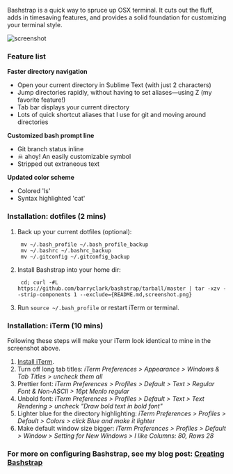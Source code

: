 Bashstrap is a quick way to spruce up OSX terminal. It cuts out the fluff, adds in timesaving features, and provides a solid foundation for customizing your terminal style.

<img src="https://raw.github.com/barryclark/bashstrap/master/screenshot.png" alt="screenshot" />

### Feature list

**Faster directory navigation**

- Open your current directory in Sublime Text (with just 2 characters)
- Jump directories rapidly, without having to set aliases—using Z (my favorite feature!)
- Tab bar displays your current directory
- Lots of quick shortcut aliases that I use for git and moving around directories

**Customized bash prompt line**

- Git branch status inline
- ☠ ahoy! An easily customizable symbol
- Stripped out extraneous text

**Updated color scheme**

- Colored 'ls'
- Syntax highlighted 'cat'

### Installation: dotfiles (2 mins)

1. Back up your current dotfiles (optional):

		mv ~/.bash_profile ~/.bash_profile_backup
		mv ~/.bashrc ~/.bashrc_backup
		mv ~/.gitconfig ~/.gitconfig_backup

2. Install Bashstrap into your home dir:

		cd; curl -#L https://github.com/barryclark/bashstrap/tarball/master | tar -xzv --strip-components 1 --exclude={README.md,screenshot.png}
		
3. Run `source ~/.bash_profile` or restart iTerm or terminal.

### Installation: iTerm (10 mins)

Following these steps will make your iTerm look identical to mine in the screenshot above.

1. [Install iTerm](http://www.iterm2.com/#/section/downloads).
2. Turn off long tab titles: *iTerm Preferences > Appearance > Windows & Tab Titles > uncheck them all*
3. Prettier font: *iTerm Preferences > Profiles > Default > Text > Regular Font & Non-ASCII > 16pt Menlo regular*
4. Unbold font: *iTerm Preferences > Profiles > Default > Text > Text Rendering > uncheck "Draw bold text in bold font"*
5. Lighter blue for the directory highlighting: *iTerm Preferences > Profiles > Default > Colors > click Blue and make it lighter*
6. Make default window size bigger: *iTerm Preferences > Profiles > Default > Window > Setting for New Windows > I like Columns: 80, Rows 28*

### For more on configuring Bashstrap, see my blog post: [Creating Bashstrap](http://barryclark.co/creating-bashstrap)
